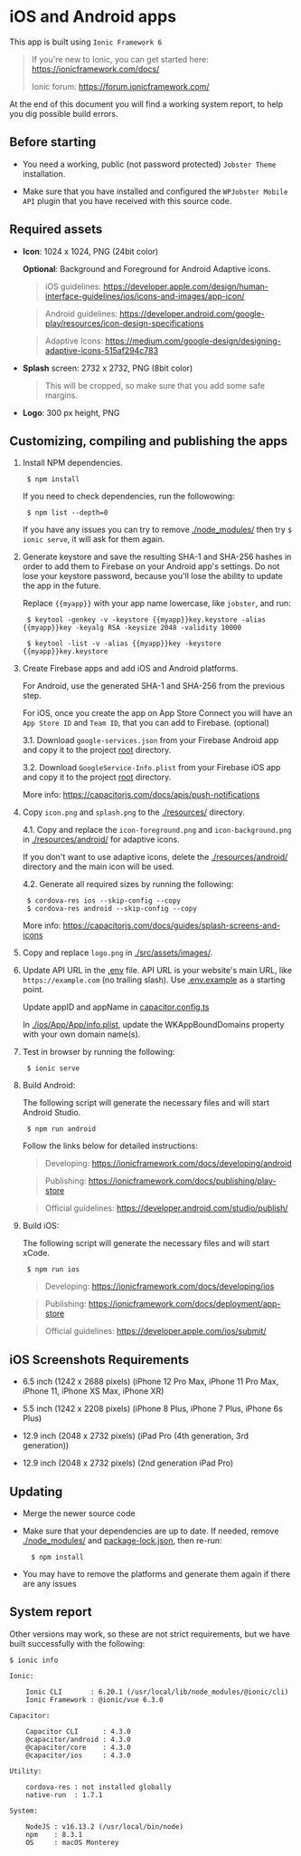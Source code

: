 # iOS and Android apps

This app is built using `Ionic Framework 6`

> If you're new to Ionic, you can get started here: https://ionicframework.com/docs/
>
> Ionic forum: https://forum.ionicframework.com/

At the end of this document you will find a working system report, to help you dig possible build errors.


## Before starting

- You need a working, public (not password protected) `Jobster Theme` installation.

- Make sure that you have installed and configured the `WPJobster Mobile API` plugin that you have received with this source code.


## Required assets

- **Icon**: 1024 x 1024, PNG (24bit color)

	**Optional**: Background and Foreground for Android Adaptive icons.

	> iOS guidelines: https://developer.apple.com/design/human-interface-guidelines/ios/icons-and-images/app-icon/

	> Android guidelines: https://developer.android.com/google-play/resources/icon-design-specifications

	> Adaptive Icons: https://medium.com/google-design/designing-adaptive-icons-515af294c783

- **Splash** screen: 2732 x 2732, PNG (8bit color)

	> This will be cropped, so make sure that you add some safe margins.

- **Logo**: 300 px height, PNG


## Customizing, compiling and publishing the apps

1. Install NPM dependencies.

		$ npm install

	If you need to check dependencies, run the followowing:

		$ npm list --depth=0

	If you have any issues you can try to remove [./node_modules/](./node_modules/) then try `$ ionic serve`, it will ask for them again.

2. Generate keystore and save the resulting SHA-1 and SHA-256 hashes in order to add them to Firebase on your Android app's settings. Do not lose your keystore password, because you'll lose the ability to update the app in the future.

	Replace `{{myapp}}` with your app name lowercase, like `jobster`, and run:

		$ keytool -genkey -v -keystore {{myapp}}key.keystore -alias {{myapp}}key -keyalg RSA -keysize 2048 -validity 10000

		$ keytool -list -v -alias {{myapp}}key -keystore {{myapp}}key.keystore

3. Create Firebase apps and add iOS and Android platforms.

	For Android, use the generated SHA-1 and SHA-256 from the previous step.

	For iOS, once you create the app on App Store Connect you will have an `App Store ID` and `Team ID`, that you can add to Firebase. (optional)

	3.1. Download `google-services.json` from your Firebase Android app and copy it to the project [root](./) directory.

	3.2. Download `GoogleService-Info.plist` from your Firebase iOS app and copy it to the project [root](./) directory.

    More info: https://capacitorjs.com/docs/apis/push-notifications

4. Copy `icon.png` and `splash.png` to the [./resources/](./resources/) directory.

	4.1. Copy and replace the `icon-foreground.png` and `icon-background.png` in [./resources/android/](./resources/android/) for adaptive icons.

	If you don't want to use adaptive icons, delete the [./resources/android/](./resources/android/) directory and the main icon will be used.

	4.2. Generate all required sizes by running the following:

		$ cordova-res ios --skip-config --copy
        $ cordova-res android --skip-config --copy

    More info: https://capacitorjs.com/docs/guides/splash-screens-and-icons

5. Copy and replace `logo.png` in [./src/assets/images/](./src/assets/images/).

6. Update API URL in the [.env](.env) file. API URL is your website's main URL, like `https://example.com` (no trailing slash). Use [.env.example](.env.example) as a starting point.

	Update appID and appName in [capacitor.config.ts](capacitor.config.ts)

	In [./ios/App/App/info.plist](./ios/App/App/info.plist), update the WKAppBoundDomains property with your own domain name(s).

7. Test in browser by running the following:

		$ ionic serve

8. Build Android:

	The following script will generate the necessary files and will start Android Studio.

		$ npm run android

	Follow the links below for detailed instructions:

	> Developing: https://ionicframework.com/docs/developing/android

	> Publishing: https://ionicframework.com/docs/publishing/play-store

	> Official guidelines: https://developer.android.com/studio/publish/

9. Build iOS:

	The following script will generate the necessary files and will start xCode.

		$ npm run ios

	> Developing: https://ionicframework.com/docs/developing/ios

	> Publishing: https://ionicframework.com/docs/deployment/app-store

	> Official guidelines: https://developer.apple.com/ios/submit/


## iOS Screenshots Requirements

- 6.5 inch (1242 x 2688 pixels) (iPhone 12 Pro Max, iPhone 11 Pro Max, iPhone 11, iPhone XS Max, iPhone XR)

- 5.5 inch (1242 x 2208 pixels) (iPhone 8 Plus, iPhone 7 Plus, iPhone 6s Plus)

- 12.9 inch (2048 x 2732 pixels) (iPad Pro (4th generation, 3rd generation))

- 12.9 inch (2048 x 2732 pixels) (2nd generation iPad Pro)


## Updating

- Merge the newer source code

- Make sure that your dependencies are up to date. If needed, remove [./node_modules/](./node_modules/) and [package-lock.json](package-lock.json), then re-run:

		$ npm install

- You may have to remove the platforms and generate them again if there are any issues


## System report

Other versions may work, so these are not strict requirements, but we have built successfully with the following:

	$ ionic info

	Ionic:

		Ionic CLI       : 6.20.1 (/usr/local/lib/node_modules/@ionic/cli)
		Ionic Framework : @ionic/vue 6.3.0

	Capacitor:

		Capacitor CLI      : 4.3.0
		@capacitor/android : 4.3.0
		@capacitor/core    : 4.3.0
		@capacitor/ios     : 4.3.0

	Utility:

		cordova-res : not installed globally
		native-run  : 1.7.1

	System:

		NodeJS : v16.13.2 (/usr/local/bin/node)
		npm    : 8.3.1
		OS     : macOS Monterey
